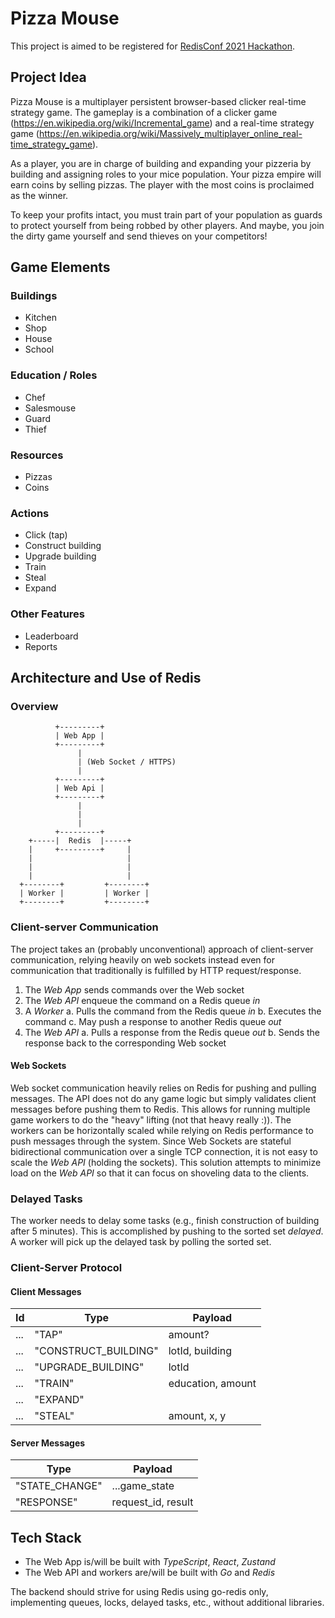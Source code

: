 # Pizza Mouse

This project is aimed to be registered for [RedisConf 2021
Hackathon](https://hackathons.redislabs.com/hackathons/build-on-redis-hackathon).

## Project Idea

Pizza Mouse is a multiplayer persistent browser-based clicker real-time
strategy game. The gameplay is a combination of a clicker game
(https://en.wikipedia.org/wiki/Incremental_game) and a real-time strategy
game
(https://en.wikipedia.org/wiki/Massively_multiplayer_online_real-time_strategy_game).

As a player, you are in charge of building and expanding your pizzeria by
building and assigning roles to your mice population. Your pizza empire
will earn coins by selling pizzas. The player with the most coins is
proclaimed as the winner.

To keep your profits intact, you must train part of your population as
guards to protect yourself from being robbed by other players. And maybe,
you join the dirty game yourself and send thieves on your competitors!

## Game Elements

### Buildings

- Kitchen
- Shop
- House
- School

### Education / Roles

- Chef
- Salesmouse
- Guard
- Thief

### Resources

- Pizzas
- Coins

### Actions

- Click (tap)
- Construct building
- Upgrade building
- Train
- Steal
- Expand

### Other Features

- Leaderboard
- Reports

## Architecture and Use of Redis


### Overview

```
          +---------+
          | Web App |
          +---------+
               |
               | (Web Socket / HTTPS)
               |
          +---------+
          | Web Api |
          +---------+
               |
               |
               |
          +---------+
    +-----|  Redis  |-----+
    |     +---------+     |
    |                     |
    |                     |
    |                     |
  +--------+         +--------+
  | Worker |         | Worker |
  +--------+         +--------+
```


### Client-server Communication

The project takes an (probably unconventional) approach of
client-server communication, relying heavily on web sockets instead
even for communication that traditionally is fulfilled by HTTP
request/response.

1. The _Web App_ sends commands over the Web socket
2. The _Web API_ enqueue the command on a Redis queue _in_
3. A _Worker_
	a. Pulls the command from the Redis queue _in_
	b. Executes the command
	c. May push a response to another Redis queue _out_
4. The _Web API_
	a. Pulls a response from the Redis queue _out_
	b. Sends the response back to the corresponding Web socket

#### Web Sockets

Web socket communication heavily relies on Redis for pushing and pulling
messages. The API does not do any game logic but simply validates client
messages before pushing them to Redis. This allows for running multiple
game workers to do the "heavy" lifting (not that heavy really :)). The
workers can be horizontally scaled while relying on Redis performance to
push messages through the system. Since Web Sockets are stateful
bidirectional communication over a single TCP connection, it is not easy
to scale the _Web API_ (holding the sockets). This solution attempts to
minimize load on the _Web API_ so that it can focus on shoveling data to
the clients.

### Delayed Tasks

The worker needs to delay some tasks (e.g., finish construction of
building after 5 minutes). This is accomplished by pushing to the sorted
set _delayed_. A worker will pick up the delayed task by polling the
sorted set.

### Client-Server Protocol

#### Client Messages

| Id  |  Type                 |  Payload           |
|-----|-----------------------|--------------------|
| ... |  "TAP"                | amount?            |
| ... |  "CONSTRUCT_BUILDING" | lotId, building    |
| ... |  "UPGRADE_BUILDING"   | lotId              |
| ... |  "TRAIN"              | education, amount  |
| ... |  "EXPAND"             |                    |
| ... |  "STEAL"              | amount, x, y       |

#### Server Messages

|  Type                 |  Payload           |
|-----------------------|--------------------|
|  "STATE_CHANGE"       | ...game_state      |
|  "RESPONSE"           | request_id, result |

## Tech Stack

- The Web App is/will be built with _TypeScript_, _React_, _Zustand_
- The Web API and workers are/will be built with _Go_ and _Redis_


The backend should strive for using Redis using go-redis only,
implementing queues, locks, delayed tasks, etc., without additional
libraries.

